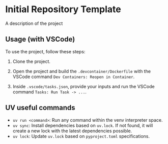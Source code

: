 # Initial Repository Template

A description of the project

## Usage (with VSCode)

To use the project, follow these steps:

1. Clone the project.

2. Open the project and build the `.devcontainer/Dockerfile` with the VSCode command `Dev Containers: Reopen in Container`.

3. Inside `.vscode/tasks.json`, provide your inputs and run the VSCode command `Tasks: Run Task -> ...`.

## UV useful commands

* `uv run <command>`: Run any command within the venv interpreter space.
* `uv sync`: Install dependencies based on `uv.lock`. If not found, it will create a new lock with the latest dependencies possible.
* `uv lock`: Update `uv.lock` based on `pyproject.toml` specifications.